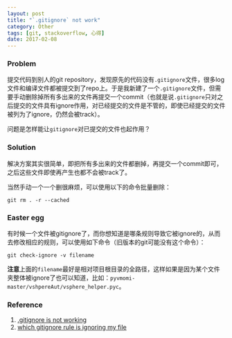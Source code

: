 ```yaml
---
layout: post
title: "`.gitignore` not work"
category: Other
tags: [git, stackoverflow, 心得]
date: 2017-02-08
---
```


### Problem

提交代码到别人的git repository，发现原先的代码没有`.gitignore`文件，很多log文件和编译文件都被提交到了repo上。于是我新建了一个`.gitignore`文件，但需要手动删除掉所有多出来的文件再提交一个commit（也就是说`.gitignore`只对之后提交的文件具有ignore作用，对已经提交的文件是不管的，即使已经提交的文件被列为了ignore，仍然会被track）。

问题是怎样能让`gitignore`对已提交的文件也起作用？

### Solution

解决方案其实很简单，即把所有多出来的文件都删掉，再提交一个commit即可，之后这些文件即使再产生也都不会被track了。

当然手动一个一个删很麻烦，可以使用以下的命令批量删除：

```
git rm . -r --cached
```

### Easter egg

有时候一个文件被gitignore了，而你想知道是哪条规则导致它被ignore的，从而去修改相应的规则，可以使用如下命令（旧版本的git可能没有这个命令）：

```
git check-ignore -v filename
```

**注意**上面的`filename`最好是相对项目根目录的全路径，这样如果是因为某个文件夹整体被ignore了也可以知道，比如：`pyvmomi-master/vshpereAut/vsphere_helper.pyc`。

### Reference

1. [.gitignore is not working](http://stackoverflow.com/questions/11451535/gitignore-is-not-working)
2. [which gitignore rule is ignoring my file](http://stackoverflow.com/questions/12144633/which-gitignore-rule-is-ignoring-my-file)